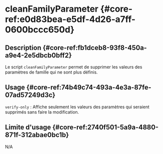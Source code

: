 # cleanFamilyParameter {#core-ref:e0d83bea-e5df-4d26-a7ff-0600bccc650d}

## Description {#core-ref:fb1dceb8-93f8-450a-a9e4-2e5dbcb0bff2}

Le script `cleanFamilyParameter` permet de supprimer les valeurs des paramètres
de famille qui ne sont plus définis.

## Usage {#core-ref:74b49c74-493a-4e3a-87fe-07ad57249d3c}

`verify-only`
:   Affiche seulement les valeurs des paramètres qui seraient supprimés sans
    faire la modification.

## Limite d'usage {#core-ref:2740f501-5a9a-4880-871f-312abae0bc1b}

N/A
